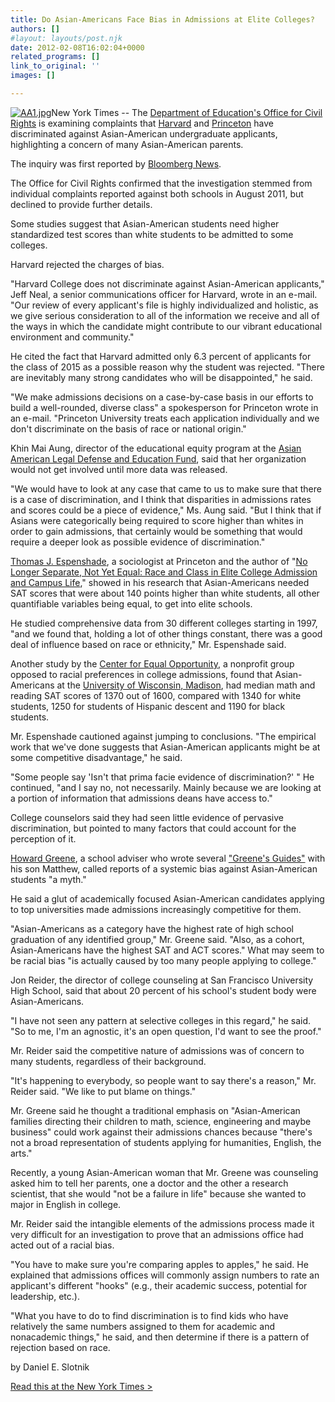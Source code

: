 ```yaml
---
title: Do Asian-Americans Face Bias in Admissions at Elite Colleges?
authors: []
#layout: layouts/post.njk
date: 2012-02-08T16:02:04+0000
related_programs: []
link_to_original: ''
images: []

---
```

[![AA1.jpg](/uploads/AA1-thumb-240x202-354.jpg)](/uploads/AA1.jpg)New York Times -- The [Department of Education's Office for Civil Rights](http://www2.ed.gov/about/offices/list/ocr/index.html "OCR link") is examining complaints that [Harvard](http://www.harvard.edu/ "Harvard.edu") and [Princeton](http://www.princeton.edu/main/ "princeton.edu") have discriminated against Asian-American undergraduate applicants, highlighting a concern of many Asian-American parents.

The inquiry was first reported by [Bloomberg News](http://www.bloomberg.com/news/2012-02-02/harvard-targeted-in-u-s-asian-american-discrimination-probe.html "Bloomberg link").

The Office for Civil Rights confirmed that the investigation stemmed from individual complaints reported against both schools in August 2011, but declined to provide further details.

Some studies suggest that Asian-American students need higher standardized test scores than white students to be admitted to some colleges.

Harvard rejected the charges of bias.

"Harvard College does not discriminate against Asian-American applicants," Jeff Neal, a senior communications officer for Harvard, wrote in an e-mail. "Our review of every applicant's file is highly individualized and holistic, as we give serious consideration to all of the information we receive and all of the ways in which the candidate might contribute to our vibrant educational environment and community."

He cited the fact that Harvard admitted only 6.3 percent of applicants for the class of 2015 as a possible reason why the student was rejected. "There are inevitably many strong candidates who will be disappointed," he said.

"We make admissions decisions on a case-by-case basis in our efforts to build a well-rounded, diverse class" a spokesperson for Princeton wrote in an e-mail. "Princeton University treats each application individually and we don't discriminate on the basis of race or national origin."

Khin Mai Aung, director of the educational equity program at the [Asian American Legal Defense and Education Fund](http://aaldef.org/ "AALDEF link"), said that her organization would not get involved until more data was released.

"We would have to look at any case that came to us to make sure that there is a case of discrimination, and I think that disparities in admissions rates and scores could be a piece of evidence," Ms. Aung said. "But I think that if Asians were categorically being required to score higher than whites in order to gain admissions, that certainly would be something that would require a deeper look as possible evidence of discrimination."

[Thomas J. Espenshade](http://www.princeton.edu/\~tje/ "Thomas J. Espenshade"), a sociologist at Princeton and the author of "[No Longer Separate, Not Yet Equal: Race and Class in Elite College Admission and Campus Life](http://www.amazon.com/Longer-Separate-Not-Yet-Equal/dp/0691141606 "Amazon page")," showed in his research that Asian-Americans needed SAT scores that were about 140 points higher than white students, all other quantifiable variables being equal, to get into elite schools.

He studied comprehensive data from 30 different colleges starting in 1997, "and we found that, holding a lot of other things constant, there was a good deal of influence based on race or ethnicity," Mr. Espenshade said.

Another study by the [Center for Equal Opportunity](http://www.ceousa.org/ "Center for Equal Opportunity"), a nonprofit group opposed to racial preferences in college admissions, found that Asian-Americans at the [University of Wisconsin, Madison](http://www.wisc.edu/ "U wisconsin madison"), had median math and reading SAT scores of 1370 out of 1600, compared with 1340 for white students, 1250 for students of Hispanic descent and 1190 for black students.

Mr. Espenshade cautioned against jumping to conclusions. "The empirical work that we've done suggests that Asian-American applicants might be at some competitive disadvantage," he said.

"Some people say 'Isn't that prima facie evidence of discrimination?' " He continued, "and I say no, not necessarily. Mainly because we are looking at a portion of information that admissions deans have access to."

College counselors said they had seen little evidence of pervasive discrimination, but pointed to many factors that could account for the perception of it.

[Howard Greene](http://www.greenesguides.com/welcome.html "Greene Web site"), a school adviser who wrote several ["Greene's Guides"](http://www.greenesguides.com/cgi-local/content.cgi?g=14 "Greenes guides link") with his son Matthew, called reports of a systemic bias against Asian-American students "a myth."

He said a glut of academically focused Asian-American candidates applying to top universities made admissions increasingly competitive for them.

"Asian-Americans as a category have the highest rate of high school graduation of any identified group," Mr. Greene said. "Also, as a cohort, Asian-Americans have the highest SAT and ACT scores." What may seem to be racial bias "is actually caused by too many people applying to college."

Jon Reider, the director of college counseling at San Francisco University High School, said that about 20 percent of his school's student body were Asian-Americans.

"I have not seen any pattern at selective colleges in this regard," he said. "So to me, I'm an agnostic, it's an open question, I'd want to see the proof."

Mr. Reider said the competitive nature of admissions was of concern to many students, regardless of their background.

"It's happening to everybody, so people want to say there's a reason," Mr. Reider said. "We like to put blame on things."

Mr. Greene said he thought a traditional emphasis on "Asian-American families directing their children to math, science, engineering and maybe business" could work against their admissions chances because "there's not a broad representation of students applying for humanities, English, the arts."

Recently, a young Asian-American woman that Mr. Greene was counseling asked him to tell her parents, one a doctor and the other a research scientist, that she would "not be a failure in life" because she wanted to major in English in college.

Mr. Reider said the intangible elements of the admissions process made it very difficult for an investigation to prove that an admissions office had acted out of a racial bias.

"You have to make sure you're comparing apples to apples," he said. He explained that admissions offices will commonly assign numbers to rate an applicant's different "hooks" (e.g., their academic success, potential for leadership, etc.).

"What you have to do to find discrimination is to find kids who have relatively the same numbers assigned to them for academic and nonacademic things," he said, and then determine if there is a pattern of rejection based on race.

by Daniel E. Slotnik

[Read this at the New York Times >](https://thechoice.blogs.nytimes.com/2012/02/08/do-asian-americans-face-bias-in-admissions-at-elite-colleges/)